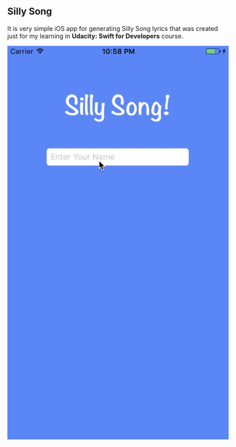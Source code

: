 ## Silly Song
It is very simple iOS app for generating Silly Song lyrics that was created just for my learning in **Udacity: Swift for Developers** course.

![silly song](silly-song.gif)

